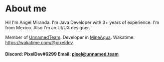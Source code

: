 # About me
Hi! I'm Angel Miranda. I'm Java Developer with 3+ years of experience. I'm from Mexico. Also I'm an UI/UX designer.

Member of [UnnamedTeam](https://github.com/unnamed). Developer in [MineAqua](https://github.com/MineAqua).
Wakatime: https://wakatime.com/@pixeldev.

#### Discord: PixelDev#6299 Email: pixel@unnamed.team

